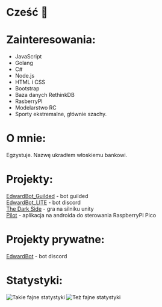# Cześć 👋

# Zainteresowania:
- JavaScript
- Golang
- C#
- Node.js
- HTML i CSS
- Bootstrap
- Baza danych RethinkDB
- RasberryPI
- Modelarstwo RC
- Sporty ekstremalne, głównie szachy.

# O mnie:
Egzystuje. Nazwę ukradłem włoskiemu bankowi.

# Projekty:
[EdwardBot_Guilded](https://github.com/Edward-Developers/EdwardBot_Guilded) - bot guilded
\
[EdwardBot_LITE](https://github.com/Edward-Developers/EdwardBot_LITE) - bot discord
\
[The Dark Side](https://github.com/Patryk360/The_Dark_Side) - gra na silniku unity
\
[Pilot](https://github.com/Patryk360/Pilot) - aplikacja na androida do sterowania RaspberryPI Pico

# Projekty prywatne:
[EdwardBot](https://edwardbot.tech/) - bot discord

# Statystyki:
![Takie fajne statystyki](https://github-readme-stats.vercel.app/api?username=Patryk360&show_icons=true&theme=tokyonight)
![Też fajne statystyki](https://github-readme-stats.vercel.app/api/top-langs/?username=Patryk360&show_icons=true&theme=tokyonight)
